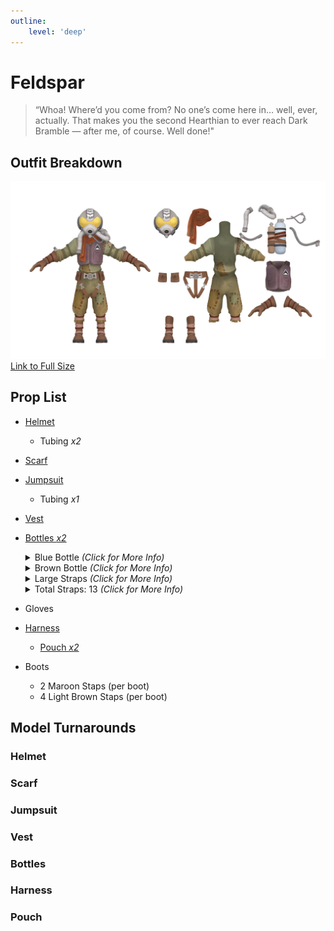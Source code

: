 ```yaml
---
outline:
    level: 'deep'
---
```


<script setup>
import TransparentVideo from '../../../components/TransparentVideo.vue'
</script>

# Feldspar
> “Whoa! Where’d you come from? No one’s come here in… well, ever, actually. That makes you the second Hearthian to ever reach Dark Bramble — after me, of course. Well done!"

## Outfit Breakdown
![Chert Model Reference](./media/Breakdown.webp)
[Link to Full Size](./media/Breakdown.webp)

## Prop List
* [Helmet](#helmet)
    * Tubing *x2*
* [Scarf](#scarf)
* [Jumpsuit](#jumpsuit)
    * Tubing *x1*
* [Vest](#vest)
* [Bottles *x2*](#bottles)
    <details>
    <summary>Blue Bottle <i>(Click for More Info)</i></summary>

    * Tubing *x1*

    * Black Straps *x2*
    * Maroon Straps *x2*
    * Light Brown Straps *x1*
    
    </details>

    <details>
    <summary>Brown Bottle <i>(Click for More Info)</i></summary>

    * Tubing *x1*

    * Black Straps *x2*
    * Maroon Straps *x1*
    * Light Brown Straps *x3*

    </details>

    <details>
    <summary>Large Straps <i>(Click for More Info)</i></summary>

    * Maroon Strap *x1*
    * Light Brown Strap *x1*
    
    </details>

    <details>
    <summary>Total Straps: 13 <i>(Click for More Info)</i></summary>

    * Total Straps:
        * Black *x4*
        * Maroon Straps *x3*
        * Light Brown Straps *x4*
        * Large Marron Strap *x1*
        * Large Brown Strap *x1*
    
    </details>
* Gloves
* [Harness](#harness)
    * [Pouch *x2*](#pouch)
* Boots
    * 2 Maroon Staps (per boot)
    * 4 Light Brown Staps (per boot)

## Model Turnarounds

### Helmet
<TransparentVideo path='feldspar/helmet'/>

### Scarf
<TransparentVideo path='feldspar/scarf'/>

### Jumpsuit
<TransparentVideo path='feldspar/jumpsuit'/>

### Vest
<TransparentVideo path='feldspar/vest'/>

### Bottles
<TransparentVideo path='feldspar/bottles'/>

### Harness
<TransparentVideo path='feldspar/harness'/>

### Pouch
<TransparentVideo path='feldspar/pouch'/>